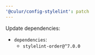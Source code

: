 ```yaml
---
'@culur/config-stylelint': patch
---
```


Update dependencies:

- `dependencies`:
  - `stylelint-order@^7.0.0`
